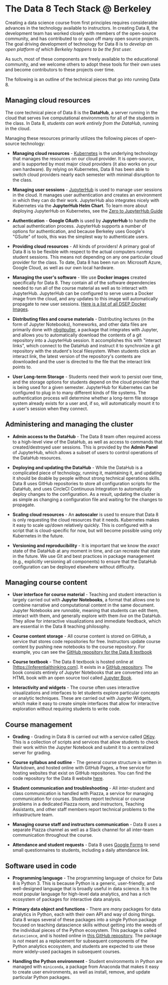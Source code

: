 <!-- #region -->
# The Data 8 Tech Stack @ Berkeley

Creating a data science course from first principles requires considerable
advances in the technology available to instructors. In creating Data 8, the
development team has worked closely with members of the open-source community,
and has contributed to or spun off many open source projects. The goal driving
development of technology for Data 8 is to *develop an open platform of which
Berkeley happens to be the first user.*

As such, most of these components are freely available to the educational community, and we welcome
others to adopt these tools for their own uses and become contributors to
these projects over time.

The following is an outline of the technical pieces that go into running Data 8.

## Managing cloud resources

The core technical piece of Data 8 is the **DataHub**, a server running in the cloud
that serves live computational environments for all of the students in the class.
In Data 8, *students can work entirely from the DataHub*, running in the cloud.

Managing these resources primarily utilizes the following pieces of open-source technology:

* **Managing cloud resources** - [Kubernetes](https://kubernetes.io/) is the underlying technology that manages the resources on our cloud provider. It is open-source, and is supported by most major cloud providers (it also works on your own hardware). By relying on Kubernetes, Data 8 has been able to switch cloud providers nearly each semester with minimal disruption to the class.

* **Managing user sessions** - [JupyterHub](https://github.com/jupyterhub/jupyterhub) is used to manage user sessions in the cloud. It manages user authentication and creates an environment in which they can do their work. JupyterHub also integrates nicely with Kubernetes via the **JupyterHub Helm Chart**. To learn more about deploying JupyterHub on Kubernetes, see the [Zero to JupyterHub Guide](https://z2jh.jupyter.org)

* **Authentication** - **Google OAuth** is used by **JupyterHub** to handle the actual authentication process. JupyterHub supports a number of options for authentication, and because Berkeley uses Google's "GSuite" of tools, this was the simplest way to authenticate users.

* **Providing cloud resources** - All kinds of providers! A primary goal of Data 8 is to be flexible with respect to the actual computers running student sessions. This means not depending on any one particular cloud provider for the class. To date, Data 8 has been run on: Microsoft Azure, Google Cloud, as well as our own local hardware.

* **Managing the user's software** - We use **Docker images** created specifically for Data 8. They contain all of the software dependencies needed to run all of the course material as well as to interact with JupyterHub. JupyterHub can be configured to serve users a Docker image from the cloud, and any updates to this image will automatically propagate to new user sessions. [Here is a list of all DSEP Docker Images](https://hub.docker.com/u/berkeleydsep/).

* **Distributing files and course materials** - Distributing lectures (in the form of Jupyter Notebooks), homeworks, and other data files are primarily done with [nbgitpuller](https://github.com/data-8/nbgitpuller), a package that integrates with Jupyter, and allows you to automatically download the contents of a git repository into a JupyterHub session. It accomplishes this with "interact links", which connect to the DataHub and instruct it to synchronize a git repository with the student's local filesystem. When students click an interact link, the latest version of the repository's contents are downloaded and the user is directed to the file that the interact link points to.

* **User Long-term Storage** - Students need their work to persist over time, and the storage options for students depend on the cloud provider that is being used for a given semester. JupyterHub for Kubernetes can be configured to plug in to many different kinds of file systems. The authentication process will determine whether a long-term file storage system already exists for a user and, if so, will automatically mount it to a user's session when they connect.

## Administering and managing the cluster

* **Admin access to the DataHub** - The Data 8 team often required access to a high-level view of the DataHub, as well as access to commands that created/destroyed user sessions. This is provided by the **Admin Panel** of JupyterHub, which allows a subset of users to control operations of the DataHub resources.

* **Deploying and updating the DataHub** - While the DataHub is a complicated piece of technology, running it, maintaining it, and updating it should be doable by people without strong technical operations skills. Data 8 uses GitHub repositories to store all configuration scripts for the DataHub, and uses CircleCI Continuous Integration to automatically deploy changes to the configuration. As a result, updating the cluster is as simple as changing a configuration file and waiting for the changes to propagate.

* **Scaling cloud resources** - An **autoscaler** is used to ensure that Data 8 is only requesting the cloud resources that it needs. Kubernetes makes it easy to scale up/down relatively quickly. This is configured with a script that is cloud-specific for now, but will become possible using only Kubernetes in the future.

* **Versioning and reproducibility** - It is important that we know the *exact* state of the DataHub at any moment in time, and can recreate that state in the future. We use Git and best practices in package management (e.g., explicitly versioning all components) to ensure that the DataHub configuration can be deployed elsewhere without difficulty.

## Managing course content

* **User interface for course material** - Teaching and student interaction is largely carried out with **Jupyter Notebooks**, a format that allows one to combine narrative and computational content in the same document. Jupyter Notebooks are *runnable*, meaning that students can edit them, interact with them, and generally explore with them *live* on the DataHub. They allow for interactive visualizations and immediate feedback, which are essential in the Data 8 teaching philosophy.

* **Course content storage** - All course content is stored on GitHub, a service that stores code repositories for free. Instructors update course content by pushing new notebooks to the course repository. For example, you can see the [GitHub repository for the Data 8 textbook](https://github.com/data-8/textbook)

* **Course textbook** - The Data 8 textbook is hosted online at [https://inferentialthinking.com]. It exists
  in a [GitHub repository](https://github.com/data-8/textbook). The book consists entirely of Jupyter Notebooks
  that are converted into an HTML book with an open source tool called [Jupyter Book](https://jupyterbook.org/intro.html).

* **Interactivity and widgets** - The course often uses interactive visualizations and interfaces to let students explore particular concepts or analytic techniques. These are carried out with Jupyter Widgets, which make it easy to create simple interfaces that allow for interactive exploration without requiring students to write code.

## Course management

* **Grading** - Grading in Data 8 is carried out with a service called [OKpy](https://okpy.org/). This is a collection of scripts and services that allow students to check their work within the Jupyter Notebook and submit it to a centralized server for grading.

* **Course syllabus and outline** - The general course structure is written in Markdown, and hosted online with GitHub Pages, a free service for hosting websites that exist on GitHub repositories. You can find the code repository for the Data 8 website [here](https://github.com/data-8/data-8.github.io).

* **Student communication and troubleshooting** - All inter-student and class communication is
handled with Piazza, a service for managing communication for courses. Students report technical or course problems in a dedicated Piazza room, and instructors, Teaching Assistants, and other staff members report technical problems to the infrastructure team.

* **Managing course staff and instructors communication** - Data 8 uses a separate Piazza channel as well as a Slack channel for all inter-team communication throughout the course.

* **Attendance and student requests** - Data 8 uses [Google Forms](https://www.google.com/forms/about/) to send small questionnaires to students, including a daily attendance link.

## Software used in code

* **Programming language** - The programming language of choice for Data 8 is Python 3. This is because Python is a generic, user-friendly, and well-designed language that is broadly useful in data science. It is the most popular language for high-level data analytics, and has a rich ecosystem of packages for interactive data analysis.

* **Primary data object and functions** - There are *many* packages for data analytics in Python, each with their own API and way of doing things. Data 8 wraps several of these packages into a single Python package focused on teaching datascience skills without getting into the weeds of the individual pieces of the Python ecosystem. This package is called `datascience`, and is hosted online in [this GitHub repository](https://github.com/data-8/datascience). The package is *not* meant as a replacement for subsequent components of the Python analytics ecosystem, and students are expected to use these more widely-used packages in subsequent courses.

* **Handling the Python environment** - Student environments in Python are managed with `miniconda`, a package from Anaconda that makes it easy to create user environments, as well as install, remove, and update particular Python packages.
<!-- #endregion -->
